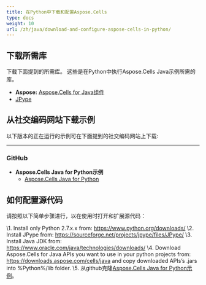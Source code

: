 ```yaml
---
title: 在Python中下载和配置Aspose.Cells
type: docs
weight: 10
url: /zh/java/download-and-configure-aspose-cells-in-python/
---
```


## **下载所需库**
下载下面提到的所需库。 这些是在Python中执行Aspose.Cells Java示例所需的库。

- **Aspose:** [Aspose.Cells for Java组件](https://downloads.aspose.com/cells/java/)
- [JPype](https://pypi.org/project/JPype1/)
## **从社交编码网站下载示例**
以下版本的正在运行的示例可在下面提到的社交编码网站上下载:

-----
### **GitHub**
- **Aspose.Cells Java for Python示例** 
  - [Aspose.Cells Java for Python](https://github.com/aspose-cells/Aspose.Cells-for-Java/releases/tag/Aspose.Cells_Java_for_Python-v1.0)
## **如何配置源代码**
请按照以下简单步骤进行，以在使用时打开和扩展源代码：

\1. Install only Python 2.7.x.x from: <https://www.python.org/downloads/>
\2. Install JPype from: <https://sourceforge.net/projects/jpype/files/JPype/>
\3. Install Java JDK from: <https://www.oracle.com/java/technologies/downloads/>
\4. Download Aspose.Cells for Java APIs you want to use in your python projects from: <https://downloads.aspose.com/cells/java> and copy downloaded APIs’s .jars into %Python%/lib folder.
\5. 从github克隆[Aspose.Cells Java for Python示例](https://github.com/aspose-cells/Aspose.Cells-for-Java/tree/master/Plugins/Aspose-Cells-Java-for-Python)。
